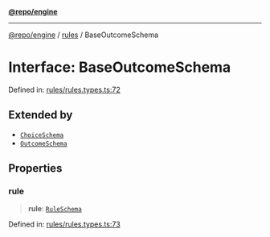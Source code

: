 [**@repo/engine**](../../README.md)

***

[@repo/engine](../../modules.md) / [rules](../README.md) / BaseOutcomeSchema

# Interface: BaseOutcomeSchema

Defined in: [rules/rules.types.ts:72](https://github.com/alexqguo/drinking-board-game-v3/blob/56df34968617deee505d881352afe56efb53b2a4/packages/engine/src/rules/rules.types.ts#L72)

## Extended by

- [`ChoiceSchema`](ChoiceSchema.md)
- [`OutcomeSchema`](OutcomeSchema.md)

## Properties

### rule

> **rule**: [`RuleSchema`](../type-aliases/RuleSchema.md)

Defined in: [rules/rules.types.ts:73](https://github.com/alexqguo/drinking-board-game-v3/blob/56df34968617deee505d881352afe56efb53b2a4/packages/engine/src/rules/rules.types.ts#L73)
